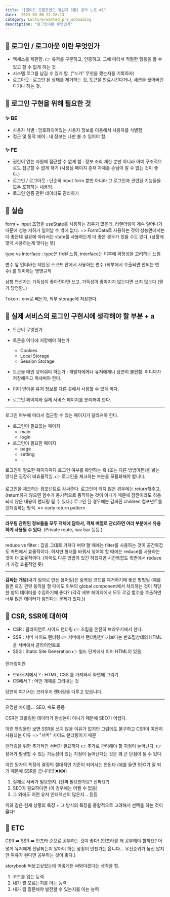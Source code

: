 ```yaml
---
title: "[원티드 프론트엔드 챌린지 3월] 강의 노트 #1"
date:  2023-03-06 22:28:13
category: Lecture/wanted_pre_onboading
description: "로그인이란 무엇인가"
---
```


## 🌟 로그인 / 로그아웃 이란 무엇인가

- 액세스를 제한함. 👉 유저를 구분하고, 인증하고, 그에 따라서 적절한 행동을 할 수 있고 할 수 없게 하는 것
- 시스템 로그를 남길 수 있게 함. ("누가" 무엇을 했는지를 기록하자)
- 로그아웃 : 로그인 된 상태를 제거하는 것, 토큰을 만료시킨다거나, 세션을 끊어버린다거나 하는 것.

## 🌟 로그인 구현을 위해 필요한 것

### ✨ BE

- 사용자 식별 : 암호화되어있는 사용자 정보를 이용해서 사용자를 식별함
- 접근 및 동작 제어 : 내 정보는 나만 볼 수 있어야 함.

### ✨ FE

- 권한이 없는 자원에 접근할 수 없게 함 : 정보 조회 제한 뿐만 아니라 아예 구조적으로도 접근할 수 없게 하기 (사장님 페이지 존재 자체를 손님이 알 수 없는 것이 좋다.)
- 로그인 / 로그아웃 : 단순히 input form 뿐만 아니라 그 로그인과 관련된 기능들을 모두 포함하는 내용임.
- 로그인 인증 관련 데이터도 관리하기

## 🌟 실습

form + input 조합을 useState를 사용하는 경우가 많은데, 리랜더링이 계속 일어나기 때문에 성능 저하가 일어날 수 밖에 없다. => FormData로 사용하는 것이 성능면에서는 더 좋은데 필요에 따라서는 state를 사용하는게 더 좋은 경우가 있을 수도 있다. (상황에 맞게 사용하는게 맞다는 뜻)

type vs interface : type은 fix된 느낌,  interface는 이후에 확장성을 고려하는 느낌

변수 앞 언더바는 제한된 스코프 안에서 사용하는 변수 (외부에서 호출되면 안되는 변수) 를 의미하는 명명규칙

삼항 연산자는 가독성이 좋아진다면 쓰고, 가독성이 좋아지지 않는다면 쓰지 않는다 (뭔가 당연함..)

Token : env로 빼든가, 외부 storage에 저장한다.

## 🌟 실제 서비스의 로그인 구현시에 생각해야 할 부분 + a

- 토큰이 무엇인가
- 토큰을 어디에 저장해야 하는가
  - Cookies
  - Local Storage
  - Session Storage

- 토큰을 매번 넣어줘야 하는가 : 개발자에게나 유저에게나 당연히 불편함. 어디다가 저장해두고 꺼내써야 한다.
- 이미 받아온 유저 정보를 다른 곳에서 사용할 수 있게 하자.
- 로그인 페이지와 실제 서비스 페이지를 분리해야 한다.

---

로그인 여부에 따라서 접근할 수 있는 페이지가 달라져야 한다.

- 로그인이 필요없는 페이지 
  - main
  - login
- 로그인이 필요한 페이지
  - page
  - setting
  - ...

로그인이 필요한 페이지마다 로그인 여부를 확인하는 훅 (또는 다른 방법이든)을 넣는 방식은 굉장히 비효율적임. 👉 로그인을 체크하는 부분을 모듈화해야 합니다.

로그인을 체크하는 컴포넌트로 감싸준다. 로그인이 되지 않은 경우에는 return해주고, (return하지 않으면 함수가 동기적으로 동작하는 것이 아니기 때문에 잠깐이라도 허용되지 않은 내용이 랜더링 될 수 있다.) 로그인 된 경우에는 감싸진 children 컴포넌트를 랜더링하는 방식. => early return pattern

---

**라우팅 관련된 정보들을 모두 객체에 담아서, 객체 배열로 관리하면 여러 부분에서 유용하게 사용될 수 있다.** (Private route, nav bar 등등.)

---

reduce vs filter : 값을 그대로 가져다 써야 할 때에는 filter를 사용하는 것이 공간복잡도 측면에서 효율적이다. 하지만 형태를 바꿔서 넣어야 할 때에는 reduce를 사용하는 것이 더 효율적이다. (아마도 다른 방법이 있긴 하겠지만 시간복잡도 측면에서 reduce가 가장 효율적인 듯)

---

**감싸는 개념**(내가 임의로 만든 용어임)은 중복된 코드를 제거하기에 좋은 방법임 (예를 들면 로깅 관련 동작을 할 때에도 외부의 global component에서 처리하는 것이 적당한 양의 데이터를 수집하기에 좋다? (각각 세부 페이지에서 모두 로깅 함수를 호출하면 너무 많은 데이터가 쌓인다는 문제가 있다.))

## 🌟 CSR, SSR에 대하여

- CSR : 클라이언트 사이드 랜더링 👉 조립을 온전히 브라우저에서 한다.
- SSR : 서버 사이드 랜더링 👉 서버에서 랜더링한다기보다는 반조립상태의 HTML을 서버에서 클라이언트로
- SSG : Static Site Generation 👉 빌드 단계에서 이미 HTML이 있음.

랜더링이란

- 브라우저에서 ? : HTML, CSS 를 가져와서 화면에 그리기
- CS에서 ? : 어떤 개체를 그려내는 것

당연히 여기서는 브라우저 랜더링을 다루고 있습니다. 

---

유명한 차이들... SEO, 속도 등등

CSR은 크롤링된 데이터가 완성본이 아니기 때문에 SEO가 어렵다.

이런 특징들만 보면 SSR을 쓰지 않을 이유가 없지만 그럼에도 불구하고 CSR이 여전히 사용되는 이유 => "서버" 사이드 랜더링이기 때문

랜더링을 위한 추가적인 서버가 필요하다 👉 추가로 관리해야 할 지점이 늘어난다. 👉 장애가 발생할 수 있는 가능성이 있는 지점이 늘어난다는 것은 꽤 큰 단점이 될 수 있다.

이런 뭔가의 특징이 결정의 절대적인 기준이 되어서는 안된다 (예를 들면 SEO가 잘 되기 때문에 SSR을 씁니다!!! ❌❌❌)

1. 실제로 서버가 필요한지. (진짜 필요한가요? 진짜요?)
2. SEO가 필요하다면 (이 경우에는 어쩔 수 없음)
3. 그 외에도 어떤 유저 인터렉션이 많은지... 등등

위와 같은 현재 상황의 특징 + 그 방식의 특징을 종합적으로 고려해서 선택을 하는 것이 옳다!

## 🌟 ETC

CSR ➡️ SSR ➡️ 인프라 순으로 공부하는 것이 좋다! (인프라를 왜 공부해야 할까요? 어떻게 유저에게 전달되는지 알아야 하는 상황이 언젠가는 옵니다... 우선순위가 높진 않지만 여유가 된다면 공부하는 것이 좋다.)

storybook 써보고싶었는데 어떻게든 써봐야겠다는 생각을 함.

1. 코드를 읽는 능력
2. 내가 뭘 모르는지를 아는 능력
3. 내가 뭘 질문해야 발전할 수 있는지를 아는 능력
